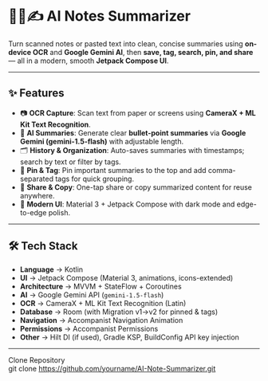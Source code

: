 # 📸🧠✍️ AI Notes Summarizer  

Turn scanned notes or pasted text into clean, concise summaries using **on-device OCR** and **Google Gemini AI**, then **save, tag, search, pin, and share** — all in a modern, smooth **Jetpack Compose UI**.  

---

## ✨ Features  

- 📷 **OCR Capture**: Scan text from paper or screens using **CameraX + ML Kit Text Recognition**.  
- 🤖 **AI Summaries**: Generate clear **bullet-point summaries** via **Google Gemini (gemini-1.5-flash)** with adjustable length.  
- 🗂️ **History & Organization**: Auto-saves summaries with timestamps; search by text or filter by tags.  
- 📌 **Pin & Tag**: Pin important summaries to the top and add comma-separated tags for quick grouping.  
- 🔄 **Share & Copy**: One-tap share or copy summarized content for reuse anywhere.  
- 🎨 **Modern UI**: Material 3 + Jetpack Compose with dark mode and edge-to-edge polish.  

---

## 🛠 Tech Stack  

- **Language** → Kotlin  
- **UI** → Jetpack Compose (Material 3, animations, icons-extended)  
- **Architecture** → MVVM + StateFlow + Coroutines  
- **AI** → Google Gemini API (`gemini-1.5-flash`)  
- **OCR** → CameraX + ML Kit Text Recognition (Latin)  
- **Database** → Room (with Migration v1→v2 for pinned & tags)  
- **Navigation** → Accompanist Navigation Animation  
- **Permissions** → Accompanist Permissions  
- **Other** → Hilt DI (if used), Gradle KSP, BuildConfig API key injection  

---
Clone Repository  
git clone https://github.com/yourname/AI-Note-Summarizer.git
